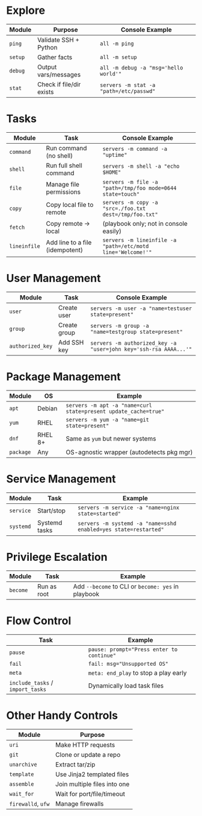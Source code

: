 # Explore
| Module  | Purpose                  | Console Example                         |
| ------- | ------------------------ | --------------------------------------- |
| `ping`  | Validate SSH + Python    | `all -m ping`                           |
| `setup` | Gather facts             | `all -m setup`                          |
| `debug` | Output vars/messages     | `all -m debug -a "msg='hello world'"`   |
| `stat`  | Check if file/dir exists | `servers -m stat -a "path=/etc/passwd"` |

# Tasks
| Module       | Task                            | Console Example                                             |
| ------------ | ------------------------------- | ----------------------------------------------------------- |
| `command`    | Run command (no shell)          | `servers -m command -a "uptime"`                            |
| `shell`      | Run full shell command          | `servers -m shell -a "echo $HOME"`                          |
| `file`       | Manage file permissions         | `servers -m file -a "path=/tmp/foo mode=0644 state=touch"`  |
| `copy`       | Copy local file to remote       | `servers -m copy -a "src=./foo.txt dest=/tmp/foo.txt"`      |
| `fetch`      | Copy remote → local             | (playbook only; not in console easily)                      |
| `lineinfile` | Add line to a file (idempotent) | `servers -m lineinfile -a "path=/etc/motd line='Welcome!'"` |

# User Management
| Module           | Task         | Console Example                                                  |
| ---------------- | ------------ | ---------------------------------------------------------------- |
| `user`           | Create user  | `servers -m user -a "name=testuser state=present"`               |
| `group`          | Create group | `servers -m group -a "name=testgroup state=present"`             |
| `authorized_key` | Add SSH key  | `servers -m authorized_key -a "user=john key='ssh-rsa AAAA...'"` |

# Package Management
| Module    | OS      | Example                                                         |
| --------- | ------- | --------------------------------------------------------------- |
| `apt`     | Debian  | `servers -m apt -a "name=curl state=present update_cache=true"` |
| `yum`     | RHEL    | `servers -m yum -a "name=git state=present"`                    |
| `dnf`     | RHEL 8+ | Same as `yum` but newer systems                                 |
| `package` | Any     | OS-agnostic wrapper (autodetects pkg mgr)                       |

# Service Management
| Module    | Task          | Example                                                         |
| --------- | ------------- | --------------------------------------------------------------- |
| `service` | Start/stop    | `servers -m service -a "name=nginx state=started"`              |
| `systemd` | Systemd tasks | `servers -m systemd -a "name=sshd enabled=yes state=restarted"` |

# Privilege Escalation
| Module   | Task        | Example                                            |
| -------- | ----------- | -------------------------------------------------- |
| `become` | Run as root | Add `--become` to CLI or `become: yes` in playbook |

# Flow Control
| Task                             | Example                                   |
| -------------------------------- | ----------------------------------------- |
| `pause`                          | `pause: prompt="Press enter to continue"` |
| `fail`                           | `fail: msg="Unsupported OS"`              |
| `meta`                           | `meta: end_play` to stop a play early     |
| `include_tasks` / `import_tasks` | Dynamically load task files               |

# Other Handy Controls
| Module             | Purpose                      |
| ------------------ | ---------------------------- |
| `uri`              | Make HTTP requests           |
| `git`              | Clone or update a repo       |
| `unarchive`        | Extract tar/zip              |
| `template`         | Use Jinja2 templated files   |
| `assemble`         | Join multiple files into one |
| `wait_for`         | Wait for port/file/timeout   |
| `firewalld`, `ufw` | Manage firewalls             |

